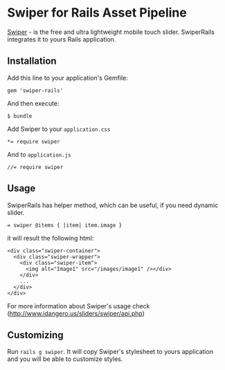 # Swiper for Rails Asset Pipeline

[Swiper](http://www.idangero.us/sliders/swiper/) - is the free and ultra lightweight mobile touch slider. SwiperRails integrates it to yours Rails application.

## Installation

Add this line to your application's Gemfile:

    gem 'swiper-rails'

And then execute:

    $ bundle

Add Swiper to your `application.css`
    
    *= require swiper

And to `application.js`
    
    //= require swiper

## Usage

SwiperRails has helper method, which can be useful, if you need dynamic slider.

    = swiper @items { |item| item.image }

it will result the following html:

    <div class="swiper-container">
      <div class="swiper-wrapper">
        <div class="swiper-item">
          <img alt="Image1" src="/images/image1" /></div>
        </div>
        ...
      </div>
    </div>

For more information about Swiper's usage check (http://www.idangero.us/sliders/swiper/api.php)

## Customizing

Run `rails g swiper`. It will copy Swiper's stylesheet to yours application and you will be able to customize styles.
